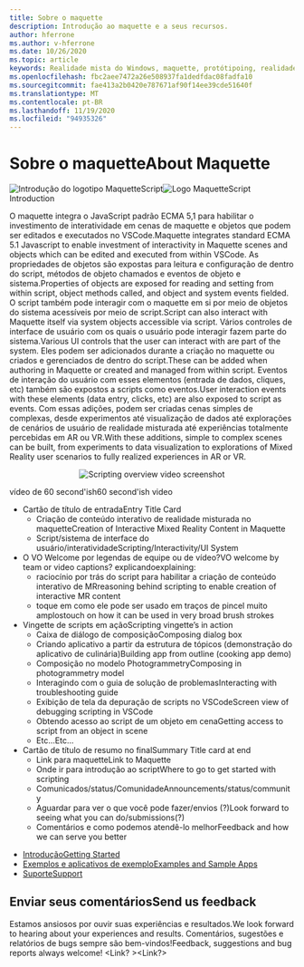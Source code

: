 ```yaml
---
title: Sobre o maquette
description: Introdução ao maquette e a seus recursos.
author: hferrone
ms.author: v-hferrone
ms.date: 10/26/2020
ms.topic: article
keywords: Realidade mista do Windows, maquette, protótipoing, realidade misturada, realidade virtual, VR, Sr, comentários, Hub de comentários, bugs
ms.openlocfilehash: fbc2aee7472a26e508937fa1dedfdac08fadfa10
ms.sourcegitcommit: fae413a2b0420e787671af90f14ee39cde51640f
ms.translationtype: MT
ms.contentlocale: pt-BR
ms.lasthandoff: 11/19/2020
ms.locfileid: "94935326"
---
```

# <a name="about-maquette"></a><span data-ttu-id="10f93-104">Sobre o maquette</span><span class="sxs-lookup"><span data-stu-id="10f93-104">About Maquette</span></span>

<!-- TODO(Harrison): Need consolidated logo with text -->
<span data-ttu-id="10f93-105">![Introdução do logotipo ](../images/MaquetteIcon.png) MaquetteScript</span><span class="sxs-lookup"><span data-stu-id="10f93-105">![Logo](../images/MaquetteIcon.png) MaquetteScript Introduction</span></span>

<!-- TODO(Harrison/Stefan): Add more high level, less technical explanation of what Maquette is and why it's useful in MR development. 
          - Differentiate between Maquette and MaquetteScript
          - Separate out each of Maquette's main parts and add content
          - Give brief explanations of use case or examples
-->
<span data-ttu-id="10f93-106">O maquette integra o JavaScript padrão ECMA 5,1 para habilitar o investimento de interatividade em cenas de maquette e objetos que podem ser editados e executados no VSCode.</span><span class="sxs-lookup"><span data-stu-id="10f93-106">Maquette integrates standard ECMA 5.1 Javascript to enable investment of interactivity in Maquette scenes and objects which can be edited and executed from within VSCode.</span></span> <span data-ttu-id="10f93-107">As propriedades de objetos são expostas para leitura e configuração de dentro do script, métodos de objeto chamados e eventos de objeto e sistema.</span><span class="sxs-lookup"><span data-stu-id="10f93-107">Properties of objects are exposed for reading and setting from within script, object methods called, and object and system events fielded.</span></span> <span data-ttu-id="10f93-108">O script também pode interagir com o maquette em si por meio de objetos do sistema acessíveis por meio de script.</span><span class="sxs-lookup"><span data-stu-id="10f93-108">Script can also interact with Maquette itself via system objects accessible via script.</span></span> <span data-ttu-id="10f93-109">Vários controles de interface de usuário com os quais o usuário pode interagir fazem parte do sistema.</span><span class="sxs-lookup"><span data-stu-id="10f93-109">Various UI controls that the user can interact with are part of the system.</span></span> <span data-ttu-id="10f93-110">Eles podem ser adicionados durante a criação no maquette ou criados e gerenciados de dentro do script.</span><span class="sxs-lookup"><span data-stu-id="10f93-110">These can be added when authoring in Maquette or created and managed from within script.</span></span> <span data-ttu-id="10f93-111">Eventos de interação do usuário com esses elementos (entrada de dados, cliques, etc) também são expostos a scripts como eventos.</span><span class="sxs-lookup"><span data-stu-id="10f93-111">User interaction events with these elements (data entry, clicks, etc) are also exposed to script as events.</span></span> <span data-ttu-id="10f93-112">Com essas adições, podem ser criadas cenas simples de complexas, desde experimentos até visualização de dados até explorações de cenários de usuário de realidade misturada até experiências totalmente percebidas em AR ou VR.</span><span class="sxs-lookup"><span data-stu-id="10f93-112">With these additions, simple to complex scenes can be built, from experiments to data visualization to explorations of Mixed Reality user scenarios to fully realized experiences in AR or VR.</span></span>

<p align="center">
  <img src="images/ScriptingOverview.png" alt="Scripting overview video screenshot">
</p>

<!-- TODO(Harrison/Stefan): Get this video recorded or create the content in text form until it's available. -->
<span data-ttu-id="10f93-113">vídeo de 60 second'ish</span><span class="sxs-lookup"><span data-stu-id="10f93-113">60 second'ish video</span></span>
* <span data-ttu-id="10f93-114">Cartão de título de entrada</span><span class="sxs-lookup"><span data-stu-id="10f93-114">Entry Title Card</span></span>
  * <span data-ttu-id="10f93-115">Criação de conteúdo interativo de realidade misturada no maquette</span><span class="sxs-lookup"><span data-stu-id="10f93-115">Creation of Interactive Mixed Reality Content in Maquette</span></span>
  * <span data-ttu-id="10f93-116">Script/sistema de interface do usuário/interatividade</span><span class="sxs-lookup"><span data-stu-id="10f93-116">Scripting/Interactivity/UI System</span></span>
* <span data-ttu-id="10f93-117">O VO Welcome por legendas de equipe ou de vídeo?</span><span class="sxs-lookup"><span data-stu-id="10f93-117">VO welcome by team or video captions?</span></span>  <span data-ttu-id="10f93-118">explicando</span><span class="sxs-lookup"><span data-stu-id="10f93-118">explaining:</span></span>
  * <span data-ttu-id="10f93-119">raciocínio por trás do script para habilitar a criação de conteúdo interativo de MR</span><span class="sxs-lookup"><span data-stu-id="10f93-119">reasoning behind scripting to enable creation of interactive MR content</span></span>
  * <span data-ttu-id="10f93-120">toque em como ele pode ser usado em traços de pincel muito amplos</span><span class="sxs-lookup"><span data-stu-id="10f93-120">touch on how it can be used in very broad brush strokes</span></span>
* <span data-ttu-id="10f93-121">Vingette de scripts em ação</span><span class="sxs-lookup"><span data-stu-id="10f93-121">Scripting vingette’s in action</span></span>
  * <span data-ttu-id="10f93-122">Caixa de diálogo de composição</span><span class="sxs-lookup"><span data-stu-id="10f93-122">Composing dialog box</span></span>
  * <span data-ttu-id="10f93-123">Criando aplicativo a partir da estrutura de tópicos (demonstração do aplicativo de culinária)</span><span class="sxs-lookup"><span data-stu-id="10f93-123">Building app from outline (cooking app demo)</span></span>
  * <span data-ttu-id="10f93-124">Composição no modelo Photogrammetry</span><span class="sxs-lookup"><span data-stu-id="10f93-124">Composing in photogrammetry model</span></span>
  * <span data-ttu-id="10f93-125">Interagindo com o guia de solução de problemas</span><span class="sxs-lookup"><span data-stu-id="10f93-125">Interacting with troubleshooting guide</span></span>
  * <span data-ttu-id="10f93-126">Exibição de tela da depuração de scripts no VSCode</span><span class="sxs-lookup"><span data-stu-id="10f93-126">Screen view of debugging scripting in VSCode</span></span>
  * <span data-ttu-id="10f93-127">Obtendo acesso ao script de um objeto em cena</span><span class="sxs-lookup"><span data-stu-id="10f93-127">Getting access to script from an object in scene</span></span>
  * <span data-ttu-id="10f93-128">Etc...</span><span class="sxs-lookup"><span data-stu-id="10f93-128">Etc...</span></span>
* <span data-ttu-id="10f93-129">Cartão de título de resumo no final</span><span class="sxs-lookup"><span data-stu-id="10f93-129">Summary Title card at end</span></span>
  * <span data-ttu-id="10f93-130">Link para maquette</span><span class="sxs-lookup"><span data-stu-id="10f93-130">Link to Maquette</span></span>
  * <span data-ttu-id="10f93-131">Onde ir para introdução ao script</span><span class="sxs-lookup"><span data-stu-id="10f93-131">Where to go to get started with scripting</span></span>
  * <span data-ttu-id="10f93-132">Comunicados/status/Comunidade</span><span class="sxs-lookup"><span data-stu-id="10f93-132">Announcements/status/community</span></span>
  * <span data-ttu-id="10f93-133">Aguardar para ver o que você pode fazer/envios (?)</span><span class="sxs-lookup"><span data-stu-id="10f93-133">Look forward to seeing what you can do/submissions(?)</span></span>
  * <span data-ttu-id="10f93-134">Comentários e como podemos atendê-lo melhor</span><span class="sxs-lookup"><span data-stu-id="10f93-134">Feedback and how we can serve you better</span></span>

<!-- TODO(Harrison): Consider breaking this out into a Maquette journey doc or section as applicable. -->
* [<span data-ttu-id="10f93-135">Introdução</span><span class="sxs-lookup"><span data-stu-id="10f93-135">Getting Started</span></span>](installation.md)
* [<span data-ttu-id="10f93-136">Exemplos e aplicativos de exemplo</span><span class="sxs-lookup"><span data-stu-id="10f93-136">Examples and Sample Apps</span></span>](../samples/overview.md)
* [<span data-ttu-id="10f93-137">Suporte</span><span class="sxs-lookup"><span data-stu-id="10f93-137">Support</span></span>](../resources/support.md)

<!-- TODO(Harrison): Need to find out why docs feedback footer isn't appearing. -->
## <a name="send-us-feedback"></a><span data-ttu-id="10f93-138">Enviar seus comentários</span><span class="sxs-lookup"><span data-stu-id="10f93-138">Send us feedback</span></span>

<span data-ttu-id="10f93-139">Estamos ansiosos por ouvir suas experiências e resultados.</span><span class="sxs-lookup"><span data-stu-id="10f93-139">We look forward to hearing about your experiences and results.</span></span> <span data-ttu-id="10f93-140">Comentários, sugestões e relatórios de bugs sempre são bem-vindos!</span><span class="sxs-lookup"><span data-stu-id="10f93-140">Feedback, suggestions and bug reports always welcome!</span></span>
<span data-ttu-id="10f93-141"><Link? ></span><span class="sxs-lookup"><span data-stu-id="10f93-141"><Link?></span></span>